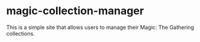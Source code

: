# magic-collection-manager

This is a simple site that allows users to manage their Magic: The Gathering collections.

